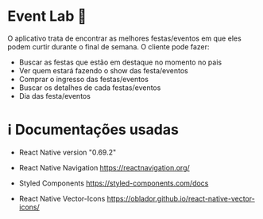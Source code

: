 
# Event Lab 👋

O aplicativo trata de encontrar as melhores festas/eventos em que eles podem curtir durante o final de semana. O cliente pode fazer:

- Buscar as festas que estão em destaque no momento no pais 
- Ver quem estará fazendo o show das festa/eventos
- Comprar o ingresso das festas/eventos
- Buscar os detalhes de cada festas/eventos
- Dia das festa/eventos



# ℹ️ Documentações usadas


* React Native version
"0.69.2"

* React Native Navigation
https://reactnavigation.org/

* Styled Components
https://styled-components.com/docs

* React Native Vector-Icons
https://oblador.github.io/react-native-vector-icons/

